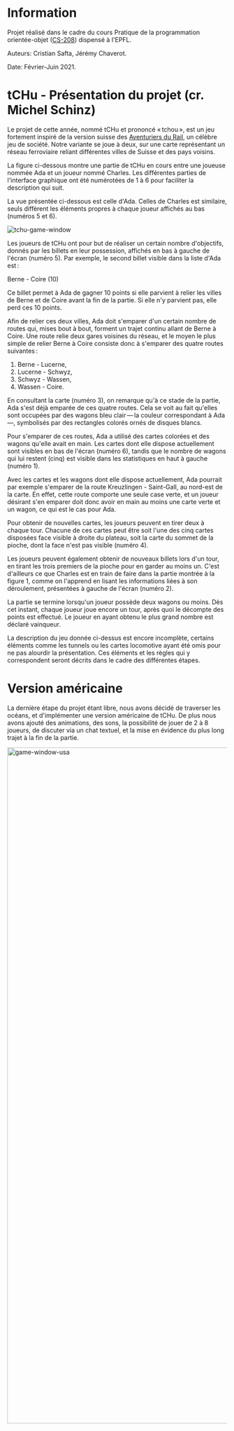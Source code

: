 # Information

Projet réalisé dans le cadre du cours Pratique de la programmation orientée-objet ([CS-208](https://edu.epfl.ch/coursebook/fr/pratique-de-la-programmation-orientee-objet-CS-108)) dispensé à l'EPFL.

Auteurs: Cristian Safta, Jérémy Chaverot.

Date: Février-Juin 2021.

# tCHu - Présentation du projet (cr. Michel Schinz)

Le projet de cette année, nommé tCHu et prononcé « tchou », est un jeu fortement inspiré de la version suisse des [Aventuriers du Rail](https://fr.wikipedia.org/wiki/Les_Aventuriers_du_Rail), un célèbre jeu de société. Notre variante se joue à deux, sur une carte représentant un réseau ferroviaire reliant différentes villes de Suisse et des pays voisins.

La figure ci-dessous montre une partie de tCHu en cours entre une joueuse nommée Ada et un joueur nommé Charles. Les différentes parties de l'interface graphique ont été numérotées de 1 à 6 pour faciliter la description qui suit.

La vue présentée ci-dessous est celle d'Ada. Celles de Charles est similaire, seuls diffèrent les éléments propres à chaque joueur affichés au bas (numéros 5 et 6).

![tchu-game-window](https://user-images.githubusercontent.com/100281310/214697231-ebe5e4d8-0bc3-4a1d-97b2-b359ed50e3cd.png)

Les joueurs de tCHu ont pour but de réaliser un certain nombre d'objectifs, donnés par les billets en leur possession, affichés en bas à gauche de l'écran (numéro 5). Par exemple, le second billet visible dans la liste d'Ada est :

Berne - Coire (10)

Ce billet permet à Ada de gagner 10 points si elle parvient à relier les villes de Berne et de Coire avant la fin de la partie. Si elle n'y parvient pas, elle perd ces 10 points.

Afin de relier ces deux villes, Ada doit s'emparer d'un certain nombre de routes qui, mises bout à bout, forment un trajet continu allant de Berne à Coire. Une route relie deux gares voisines du réseau, et le moyen le plus simple de relier Berne à Coire consiste donc à s'emparer des quatre routes suivantes :

  1. Berne - Lucerne,
  2. Lucerne - Schwyz,
  3. Schwyz - Wassen,
  4. Wassen - Coire.

En consultant la carte (numéro 3), on remarque qu'à ce stade de la partie, Ada s'est déjà emparée de ces quatre routes. Cela se voit au fait qu'elles sont occupées par des wagons bleu clair — la couleur correspondant à Ada —, symbolisés par des rectangles colorés ornés de disques blancs.

Pour s'emparer de ces routes, Ada a utilisé des cartes colorées et des wagons qu'elle avait en main. Les cartes dont elle dispose actuellement sont visibles en bas de l'écran (numéro 6), tandis que le nombre de wagons qui lui restent (cinq) est visible dans les statistiques en haut à gauche (numéro 1).

Avec les cartes et les wagons dont elle dispose actuellement, Ada pourrait par exemple s'emparer de la route Kreuzlingen - Saint-Gall, au nord-est de la carte. En effet, cette route comporte une seule case verte, et un joueur désirant s'en emparer doit donc avoir en main au moins une carte verte et un wagon, ce qui est le cas pour Ada.

Pour obtenir de nouvelles cartes, les joueurs peuvent en tirer deux à chaque tour. Chacune de ces cartes peut être soit l'une des cinq cartes disposées face visible à droite du plateau, soit la carte du sommet de la pioche, dont la face n'est pas visible (numéro 4).

Les joueurs peuvent également obtenir de nouveaux billets lors d'un tour, en tirant les trois premiers de la pioche pour en garder au moins un. C'est d'ailleurs ce que Charles est en train de faire dans la partie montrée à la figure 1, comme on l'apprend en lisant les informations liées à son déroulement, présentées à gauche de l'écran (numéro 2).

La partie se termine lorsqu'un joueur possède deux wagons ou moins. Dès cet instant, chaque joueur joue encore un tour, après quoi le décompte des points est effectué. Le joueur en ayant obtenu le plus grand nombre est déclaré vainqueur.

La description du jeu donnée ci-dessus est encore incomplète, certains éléments comme les tunnels ou les cartes locomotive ayant été omis pour ne pas alourdir la présentation. Ces éléments et les règles qui y correspondent seront décrits dans le cadre des différentes étapes.

# Version américaine

La dernière étape du projet étant libre, nous avons décidé de traverser les océans, et d'implémenter une version américaine de tCHu. De plus nous avons ajouté des animations, des sons, la possibilité de jouer de 2 à 8 joueurs, de discuter via un chat textuel, et la mise en évidence du plus long trajet à la fin de la partie.

<img width="1545" alt="game-window-usa" src="https://user-images.githubusercontent.com/100281310/214703820-3f7f80a9-23e7-4460-a2e9-151e36fe2bc2.png">
